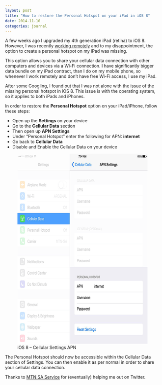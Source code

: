 ```yaml
---
layout: post
title: "How to restore the Personal Hotspot on your iPad in iOS 8"
date: 2014-11-10
categories: journal
---
```


A few weeks ago I upgraded my 4th generation iPad (retina) to iOS 8. However, I was recently [working remotely](working-remotely-can-work)
and to my disappointment, the option to create a personal hotspot on my iPad was missing.

This option allows you to share your cellular data connection with other computers and devices via a Wi-Fi connection. I
have significantly bigger data bundle on my iPad contract, than I do on my mobile phone, so whenever I work remotely and
don’t have free Wi-Fi access, I use my iPad.

After some Googling, I found out that I was not alone with the issue of the missing personal hotspot in iOS 8. This issue
is with the operating system, so it applies to both iPads and iPhones.

In order to restore the **Personal Hotspot** option on your iPad/iPhone, follow these steps:

* Open up the **Settings** on your device
* Go to the **Cellular Data** section
* Then open up **APN Settings**
* Under “Personal Hotspot” enter the following for APN: **internet**
* Go back to **Cellular Data**
* Disable and Enable the Cellular Data on your device

<figure>
    <img src="/assets/images/journal/ipad-settings-cellular-data-apn.png" width="640" height="617" alt="iOS 8 – Cellular Data Settings APN" />
    <figcaption>iOS 8 – Cellular Settings APN</figcaption>
</figure>

The Personal Hotspot should now be accessible within the Cellular Data section of Settings. You can then enable it as per
normal in order to share your cellular data connection.

Thanks to [MTN SA Service](https://twitter.com/MTNzaService) for (eventually) helping me out on Twitter.
